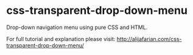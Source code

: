 css-transparent-drop-down-menu
==============================

Drop-down navigation menu using pure CSS and HTML.

For full tutorial and explanation please visit:
http://alijafarian.com/css-transparent-drop-down-menu/